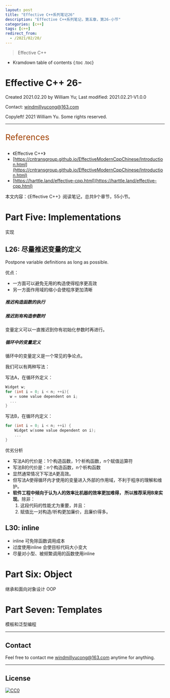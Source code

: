 ```yaml
---
layout: post
title: "Effective C++系列笔记26"
description: "Effective C++系列笔记，第五章，第26-小节"
categories: [c++]
tags: [c++]
redirect_from:
  - /2021/02/20/
---
```


>  Effective C++


* Kramdown table of contents
{:toc .toc}

# Effective C++ 26-

Created 2021.02.20 by William Yu; Last modified: 2021.02.21-V1.0.0

Contact: [windmillyucong@163.com](mailto:windmillyucong@163.com)

Copyleft! 2021 William Yu. Some rights reserved.

---

<p style="color:#A04000;font-size:26px">References</p>

- 《Effective C++》
- [https://cntransgroup.github.io/EffectiveModernCppChinese/Introduction.html](https://cntransgroup.github.io/EffectiveModernCppChinese/Introduction.html)
- [https://harttle.land/effective-cpp.html](https://harttle.land/effective-cpp.html)

本文内容：《Effective C++》阅读笔记，总共9个章节，55小节。

# Part Five: Implementations

实现

## L26: 尽量推迟变量的定义

Postpone variable definitions as long as possible.

优点：
- 一方面可以避免无用的构造使得程序更高效
- 另一方面作用域的缩小会使程序更加清晰

##### 推迟构造函数的执行

##### 推迟到有构造参数时

变量定义可以一直推迟到你有初始化参数时再进行。

##### 循环中的变量定义

循环中的变量定义是一个常见的争论点。

我们可以有两种写法：

写法A，在循环外定义：

```c++
Widget w;
for (int i = 0; i < n; ++i){ 
  w = some value dependent on i;
  ...                           
}                  

```

写法B，在循环内定义：

```c++
for (int i = 0; i < n; ++i) {
    Widget w(some value dependent on i);
    ...
}
```

优劣分析
- 写法A的代价是：1个构造函数，1个析构函数，n个赋值运算符
- 写法B的代价是：n个构造函数，n个析构函数
- 显然通常情况下写法A更高效。
- 但写法A使得循环内才使用的变量进入外部的作用域，不利于程序的理解和维护。
- **软件工程中倾向于认为人的效率比机器的效率更加难得， 所以推荐采用B来实现**。除非：
	1.  这段代码的性能尤为重要，并且：
	2.  赋值比一对构造/析构更加廉价，且廉价得多。

## L30: inline

- inline 可免除函数调用成本
- 过度使用inline 会使目标代码大小变大 
- 尽量对小型、被频繁调用的函数使用inline



# Part Six: Object

继承和面向对象设计 OOP







# Part Seven: Templates

模板和泛型编程







-----

## Contact

Feel free to contact me [windmillyucong@163.com](mailto:windmillyucong@163.com) anytime for anything.

-----

## License

[![CC0](http://i.creativecommons.org/p/zero/1.0/88x31.png)](http://creativecommons.org/publicdomain/zero/1.0/)

